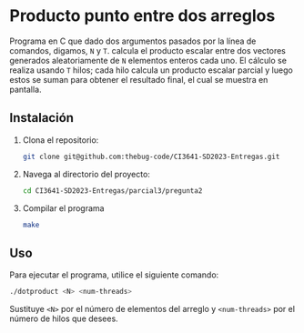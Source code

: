 # Producto punto entre dos arreglos
Programa en C que dado dos argumentos pasados por la línea de comandos, digamos, `N` y `T`. calcula el producto escalar entre dos vectores generados aleatoriamente de `N` elementos enteros cada uno. El cálculo se realiza usando `T` hilos; cada hilo calcula un producto escalar parcial y luego estos se suman para obtener el resultado final, el cual se muestra en pantalla.

## Instalación
1. Clona el repositorio:

    ```bash
    git clone git@github.com:thebug-code/CI3641-SD2023-Entregas.git
    ```

2. Navega al directorio del proyecto:

    ```bash
    cd CI3641-SD2023-Entregas/parcial3/pregunta2
    ```    
3. Compilar el programa
    ```bash
    make
    ```        

## Uso     
Para ejecutar el programa, utilice el siguiente comando:
```bash
./dotproduct <N> <num-threads>
```

Sustituye `<N>` por el número de elementos del arreglo y `<num-threads>` por el número de hilos que desees.
